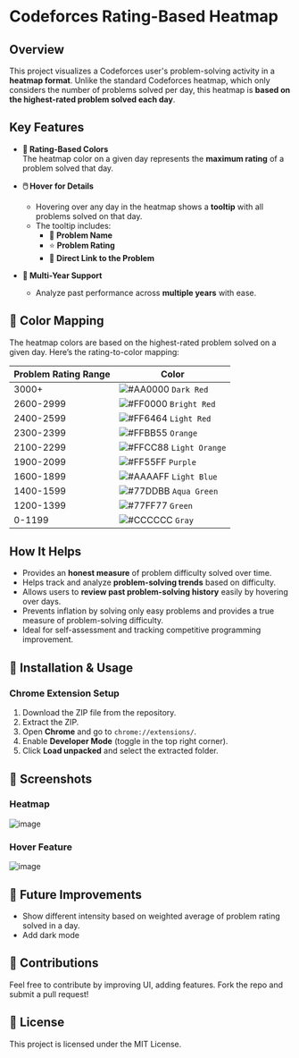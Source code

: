# Codeforces Rating-Based Heatmap

## Overview

This project visualizes a Codeforces user's problem-solving activity in a **heatmap format**. Unlike the standard Codeforces heatmap, which only considers the number of problems solved per day, this heatmap is **based on the highest-rated problem solved each day**.

## Key Features

- **🎨 Rating-Based Colors**  
  The heatmap color on a given day represents the **maximum rating** of a problem solved that day.

- **🖱️ Hover for Details**  
  - Hovering over any day in the heatmap shows a **tooltip** with all problems solved on that day.  
  - The tooltip includes:
    - 📌 **Problem Name**  
    - ⭐ **Problem Rating**  
    - 🔗 **Direct Link to the Problem**  

- **📅 Multi-Year Support**  
  - Analyze past performance across **multiple years** with ease.

## 🎨 Color Mapping

The heatmap colors are based on the highest-rated problem solved on a given day. Here’s the rating-to-color mapping:

| Problem Rating Range | Color |
| ------------ | ---------------------------------------------- |
| 3000+        | ![#AA0000](https://placehold.co/15x15/AA0000/AA0000.png) `Dark Red` |
| 2600-2999    | ![#FF0000](https://placehold.co/15x15/FF0000/FF0000.png) `Bright Red` |
| 2400-2599    | ![#FF6464](https://placehold.co/15x15/FF6464/FF6464.png) `Light Red` |
| 2300-2399    | ![#FFBB55](https://placehold.co/15x15/FFBB55/FFBB55.png) `Orange` |
| 2100-2299    | ![#FFCC88](https://placehold.co/15x15/FFCC88/FFCC88.png) `Light Orange` |
| 1900-2099    | ![#FF55FF](https://placehold.co/15x15/FF55FF/FF55FF.png) `Purple` |
| 1600-1899    | ![#AAAAFF](https://placehold.co/15x15/AAAAFF/AAAAFF.png) `Light Blue` |
| 1400-1599    | ![#77DDBB](https://placehold.co/15x15/77DDBB/77DDBB.png) `Aqua Green` |
| 1200-1399    | ![#77FF77](https://placehold.co/15x15/77FF77/77FF77.png) `Green` |
| 0-1199       | ![#CCCCCC](https://placehold.co/15x15/CCCCCC/CCCCCC.png) `Gray` |

## How It Helps

- Provides an **honest measure** of problem difficulty solved over time.
- Helps track and analyze **problem-solving trends** based on difficulty.
- Allows users to **review past problem-solving history** easily by hovering over days.
- Prevents inflation by solving only easy problems and provides a true measure of problem-solving difficulty.
- Ideal for self-assessment and tracking competitive programming improvement.

## 🚀 Installation & Usage

### Chrome Extension Setup

1. Download the ZIP file from the repository.
2. Extract the ZIP.
3. Open **Chrome** and go to `chrome://extensions/`.
4. Enable **Developer Mode** (toggle in the top right corner).
5. Click **Load unpacked** and select the extracted folder.

## 📸 Screenshots

### Heatmap
![image](https://github.com/user-attachments/assets/6606ce43-dd9e-45bb-8a43-26b25bec6e5f)

### Hover Feature
![image](https://github.com/user-attachments/assets/ba2c802e-870a-4ec8-af33-34cfc9a37459)

## 📌 Future Improvements

- Show different intensity based on weighted average of problem rating solved in a day.
- Add dark mode

## 🙌 Contributions

Feel free to contribute by improving UI, adding features. Fork the repo and submit a pull request!

## 📜 License

This project is licensed under the MIT License.


